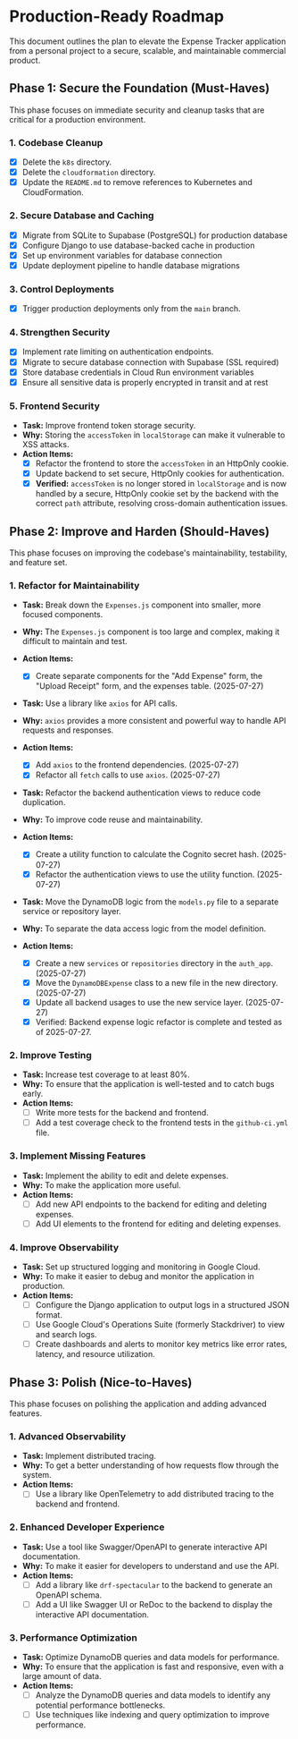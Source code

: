 # Production-Ready Roadmap

This document outlines the plan to elevate the Expense Tracker application from a personal project to a secure, scalable, and maintainable commercial product.

## Phase 1: Secure the Foundation (Must-Haves)

This phase focuses on immediate security and cleanup tasks that are critical for a production environment.

### 1. Codebase Cleanup

- [x] Delete the `k8s` directory.
- [x] Delete the `cloudformation` directory.
- [x] Update the `README.md` to remove references to Kubernetes and CloudFormation.

### 2. Secure Database and Caching

- [x] Migrate from SQLite to Supabase (PostgreSQL) for production database
- [x] Configure Django to use database-backed cache in production
- [x] Set up environment variables for database connection
- [x] Update deployment pipeline to handle database migrations

### 3. Control Deployments

- [x] Trigger production deployments only from the `main` branch.

### 4. Strengthen Security

- [x] Implement rate limiting on authentication endpoints.
- [x] Migrate to secure database connection with Supabase (SSL required)
- [x] Store database credentials in Cloud Run environment variables
- [x] Ensure all sensitive data is properly encrypted in transit and at rest

### 5. Frontend Security

- **Task:** Improve frontend token storage security.
- **Why:** Storing the `accessToken` in `localStorage` can make it vulnerable to XSS attacks.
- **Action Items:**
  - [x] Refactor the frontend to store the `accessToken` in an HttpOnly cookie.
  - [x] Update backend to set secure, HttpOnly cookies for authentication.
  - [x] **Verified:** `accessToken` is no longer stored in `localStorage` and is now handled by a secure, HttpOnly cookie set by the backend with the correct `path` attribute, resolving cross-domain authentication issues.

## Phase 2: Improve and Harden (Should-Haves)

This phase focuses on improving the codebase's maintainability, testability, and feature set.

### 1. Refactor for Maintainability

- **Task:** Break down the `Expenses.js` component into smaller, more focused components.
- **Why:** The `Expenses.js` component is too large and complex, making it difficult to maintain and test.
- **Action Items:**

  - [x] Create separate components for the "Add Expense" form, the "Upload Receipt" form, and the expenses table. (2025-07-27)

- **Task:** Use a library like `axios` for API calls.
- **Why:** `axios` provides a more consistent and powerful way to handle API requests and responses.
- **Action Items:**

  - [x] Add `axios` to the frontend dependencies. (2025-07-27)
  - [x] Refactor all `fetch` calls to use `axios`. (2025-07-27)

- **Task:** Refactor the backend authentication views to reduce code duplication.
- **Why:** To improve code reuse and maintainability.
- **Action Items:**

  - [x] Create a utility function to calculate the Cognito secret hash. (2025-07-27)
  - [x] Refactor the authentication views to use the utility function. (2025-07-27)

- **Task:** Move the DynamoDB logic from the `models.py` file to a separate service or repository layer.
- **Why:** To separate the data access logic from the model definition.
- **Action Items:**
  - [x] Create a new `services` or `repositories` directory in the `auth_app`. (2025-07-27)
  - [x] Move the `DynamoDBExpense` class to a new file in the new directory. (2025-07-27)
  - [x] Update all backend usages to use the new service layer. (2025-07-27)
  - [x] Verified: Backend expense logic refactor is complete and tested as of 2025-07-27.

### 2. Improve Testing

- **Task:** Increase test coverage to at least 80%.
- **Why:** To ensure that the application is well-tested and to catch bugs early.
- **Action Items:**
  - [ ] Write more tests for the backend and frontend.
  - [ ] Add a test coverage check to the frontend tests in the `github-ci.yml` file.

### 3. Implement Missing Features

- **Task:** Implement the ability to edit and delete expenses.
- **Why:** To make the application more useful.
- **Action Items:**
  - [ ] Add new API endpoints to the backend for editing and deleting expenses.
  - [ ] Add UI elements to the frontend for editing and deleting expenses.

### 4. Improve Observability

- **Task:** Set up structured logging and monitoring in Google Cloud.
- **Why:** To make it easier to debug and monitor the application in production.
- **Action Items:**
  - [ ] Configure the Django application to output logs in a structured JSON format.
  - [ ] Use Google Cloud's Operations Suite (formerly Stackdriver) to view and search logs.
  - [ ] Create dashboards and alerts to monitor key metrics like error rates, latency, and resource utilization.

## Phase 3: Polish (Nice-to-Haves)

This phase focuses on polishing the application and adding advanced features.

### 1. Advanced Observability

- **Task:** Implement distributed tracing.
- **Why:** To get a better understanding of how requests flow through the system.
- **Action Items:**
  - [ ] Use a library like OpenTelemetry to add distributed tracing to the backend and frontend.

### 2. Enhanced Developer Experience

- **Task:** Use a tool like Swagger/OpenAPI to generate interactive API documentation.
- **Why:** To make it easier for developers to understand and use the API.
- **Action Items:**
  - [ ] Add a library like `drf-spectacular` to the backend to generate an OpenAPI schema.
  - [ ] Add a UI like Swagger UI or ReDoc to the backend to display the interactive API documentation.

### 3. Performance Optimization

- **Task:** Optimize DynamoDB queries and data models for performance.
- **Why:** To ensure that the application is fast and responsive, even with a large amount of data.
- **Action Items:**
  - [ ] Analyze the DynamoDB queries and data models to identify any potential performance bottlenecks.
  - [ ] Use techniques like indexing and query optimization to improve performance.
